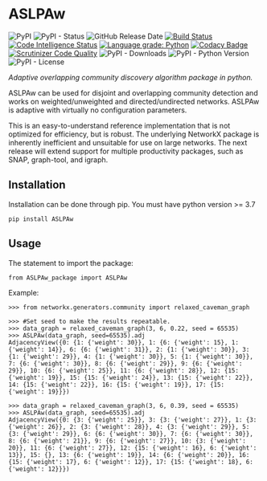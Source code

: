 # ASLPAw

![PyPI](https://img.shields.io/pypi/v/ASLPAw?color=red)
![PyPI - Status](https://img.shields.io/pypi/status/ASLPAw)
![GitHub Release Date](https://img.shields.io/github/release-date/fsssosei/ASLPAw)
[![Build Status](https://scrutinizer-ci.com/g/fsssosei/ASLPAw/badges/build.png?b=master)](https://scrutinizer-ci.com/g/fsssosei/ASLPAw/build-status/master)
[![Code Intelligence Status](https://scrutinizer-ci.com/g/fsssosei/ASLPAw/badges/code-intelligence.svg?b=master)](https://scrutinizer-ci.com/code-intelligence)
[![Language grade: Python](https://img.shields.io/lgtm/grade/python/g/fsssosei/ASLPAw.svg?logo=lgtm&logoWidth=18)](https://lgtm.com/projects/g/fsssosei/ASLPAw/context:python)
[![Codacy Badge](https://api.codacy.com/project/badge/Grade/e85d538645c44b9e87bf16448a9ac6f1)](https://www.codacy.com/manual/fsssosei/ASLPAw?utm_source=github.com&amp;utm_medium=referral&amp;utm_content=fsssosei/ASLPAw&amp;utm_campaign=Badge_Grade)
[![Scrutinizer Code Quality](https://scrutinizer-ci.com/g/fsssosei/ASLPAw/badges/quality-score.png?b=master)](https://scrutinizer-ci.com/g/fsssosei/ASLPAw/?branch=master)
![PyPI - Downloads](https://img.shields.io/pypi/dw/ASLPAw?label=PyPI%20-%20Downloads)
![PyPI - Python Version](https://img.shields.io/pypi/pyversions/ASLPAw)
![PyPI - License](https://img.shields.io/pypi/l/ASLPAw)

*Adaptive overlapping community discovery algorithm package in python.*

ASLPAw can be used for disjoint and overlapping community detection and works on weighted/unweighted and directed/undirected networks.
ASLPAw is adaptive with virtually no configuration parameters.

This is an easy-to-understand reference implementation that is not optimized for efficiency, but is robust. The underlying NetworkX package is inherently inefficient and unsuitable for use on large networks.
The next release will extend support for multiple productivity packages, such as SNAP, graph-tool, and igraph.

## Installation

Installation can be done through pip. You must have python version >= 3.7

	pip install ASLPAw

## Usage

The statement to import the package:

	from ASLPAw_package import ASLPAw
	
Example:

	>>> from networkx.generators.community import relaxed_caveman_graph
	
	>>> #Set seed to make the results repeatable.
	>>> data_graph = relaxed_caveman_graph(3, 6, 0.22, seed = 65535)
	>>> ASLPAw(data_graph, seed=65535).adj
	AdjacencyView({0: {1: {'weight': 30}}, 1: {6: {'weight': 15}, 1: {'weight': 14}}, 6: {6: {'weight': 31}}, 2: {1: {'weight': 30}}, 3: {1: {'weight': 29}}, 4: {1: {'weight': 30}}, 5: {1: {'weight': 30}}, 7: {6: {'weight': 30}}, 8: {6: {'weight': 29}}, 9: {6: {'weight': 29}}, 10: {6: {'weight': 25}}, 11: {6: {'weight': 28}}, 12: {15: {'weight': 19}}, 15: {15: {'weight': 24}}, 13: {15: {'weight': 22}}, 14: {15: {'weight': 22}}, 16: {15: {'weight': 19}}, 17: {15: {'weight': 19}}})
	
	>>> data_graph = relaxed_caveman_graph(3, 6, 0.39, seed = 65535)
	>>> ASLPAw(data_graph, seed=65535).adj
	AdjacencyView({0: {3: {'weight': 25}}, 3: {3: {'weight': 27}}, 1: {3: {'weight': 26}}, 2: {3: {'weight': 28}}, 4: {3: {'weight': 29}}, 5: {3: {'weight': 29}}, 6: {6: {'weight': 30}}, 7: {6: {'weight': 30}}, 8: {6: {'weight': 21}}, 9: {6: {'weight': 27}}, 10: {3: {'weight': 20}}, 11: {6: {'weight': 27}}, 12: {15: {'weight': 16}, 6: {'weight': 13}}, 15: {}, 13: {6: {'weight': 19}}, 14: {6: {'weight': 20}}, 16: {15: {'weight': 17}, 6: {'weight': 12}}, 17: {15: {'weight': 18}, 6: {'weight': 12}}})
